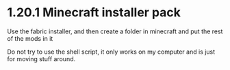 # 1.20.1 Minecraft installer pack

Use the fabric installer, and then create a folder in minecraft and put the rest of the mods in it 

Do not try to use the shell script, it only works on my computer and is just for moving stuff around.


